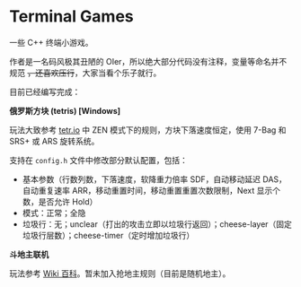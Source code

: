# Terminal Games

一些 C++ 终端小游戏。

作者是一名码风极其丑陋的 OIer，所以绝大部分代码没有注释，变量等命名并不规范 ~~，还喜欢压行~~，大家当看个乐子就行。

目前已经编写完成：

**俄罗斯方块 (tetris) [Windows]**

玩法大致参考 [tetr.io](https://tetr.io/) 中 ZEN 模式下的规则，方块下落速度恒定，使用 7-Bag 和 SRS+ 或 ARS 旋转系统。

支持在 `config.h` 文件中修改部分默认配置，包括：
- 基本参数（行数列数，下落速度，软降重力倍率 SDF，自动移动延迟 DAS，自动重复速率 ARR，移动重置时间，移动重置重置次数限制，Next 显示个数，是否允许 Hold）
- 模式：正常；全隐
- 垃圾行：无；unclear（打出的攻击立即以垃圾行返回）；cheese-layer（固定垃圾行层数）；cheese-timer（定时增加垃圾行）

**斗地主联机**

玩法参考 [Wiki 百科](https://zh.wikipedia.org/zh-cn/%E9%AC%A5%E5%9C%B0%E4%B8%BB)。暂未加入抢地主规则（目前是随机地主）。